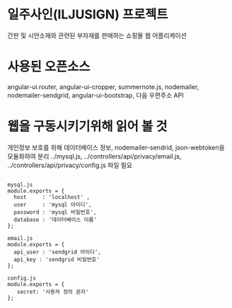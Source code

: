 # 일주사인(ILJUSIGN) 프로젝트
간판 및 시안소재와 관련된 부자재를 판매하는 쇼핑몰 웹 어플리케이션

# 사용된 오픈소스
angular-ui.router, angular-ui-cropper, summernote.js, nodemailer, nodemailer-sendgrid, angular-ui-bootstrap, 다음 우편주소 API

# 웹을 구동시키기위해 읽어 볼 것
개인정보 보호를 위해 데이터베이스 정보, nodemailer-sendrid, json-webtoken을 모듈화하여 분리
../mysql.js, ../controllers/api/privacy/email.js, ../controllers/api/privacy/config.js 파일 필요

<pre><code>
mysql.js
module.exports = {
  host     : 'localhost' ,
  user     : 'mysql 아이디',
  password : 'mysql 비밀번호',
  database : '데이터베이스 이름'
};

email.js
module.exports = {
  api_user : 'sendgrid 아이디',
  api_key : 'sendgrid 비밀번호'
};

config.js
module.exports = {
   secret: '사용자 정의 문자'
};
</code></pre>
